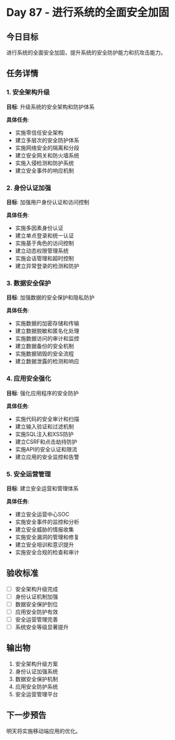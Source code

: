 # Day 87 - 进行系统的全面安全加固

## 今日目标
进行系统的全面安全加固，提升系统的安全防护能力和抗攻击能力。

## 任务详情

### 1. 安全架构升级
**目标**: 升级系统的安全架构和防护体系

**具体任务**:
- 实施零信任安全架构
- 建立多层次的安全防护体系
- 实施网络安全的隔离和分段
- 建立安全网关和防火墙系统
- 实施入侵检测和防护系统
- 建立安全事件的响应机制

### 2. 身份认证加强
**目标**: 加强用户身份认证和访问控制

**具体任务**:
- 实施多因素身份认证
- 建立单点登录和统一认证
- 实施基于角色的访问控制
- 建立动态权限管理系统
- 实施会话管理和超时控制
- 建立异常登录的检测和防护

### 3. 数据安全保护
**目标**: 加强数据的安全保护和隐私防护

**具体任务**:
- 实施数据的加密存储和传输
- 建立数据脱敏和匿名化处理
- 实施数据访问的审计和监控
- 建立数据备份的安全机制
- 实施数据销毁的安全流程
- 建立数据泄露的检测和响应

### 4. 应用安全强化
**目标**: 强化应用程序的安全防护

**具体任务**:
- 实施代码的安全审计和扫描
- 建立输入验证和过滤机制
- 实施SQL注入和XSS防护
- 建立CSRF和点击劫持防护
- 实施API的安全认证和限流
- 建立应用的安全监控和告警

### 5. 安全运营管理
**目标**: 建立安全运营和管理体系

**具体任务**:
- 建立安全运营中心SOC
- 实施安全事件的监控和分析
- 建立安全威胁的情报收集
- 实施安全漏洞的管理和修复
- 建立安全培训和意识提升
- 实施安全合规的检查和审计

## 验收标准
- [ ] 安全架构升级完成
- [ ] 身份认证机制加强
- [ ] 数据安全保护到位
- [ ] 应用安全防护有效
- [ ] 安全运营管理完善
- [ ] 系统安全等级显著提升

## 输出物
1. 安全架构升级方案
2. 身份认证加强系统
3. 数据安全保护机制
4. 应用安全防护系统
5. 安全运营管理平台

## 下一步预告
明天将实施移动端应用的优化。
